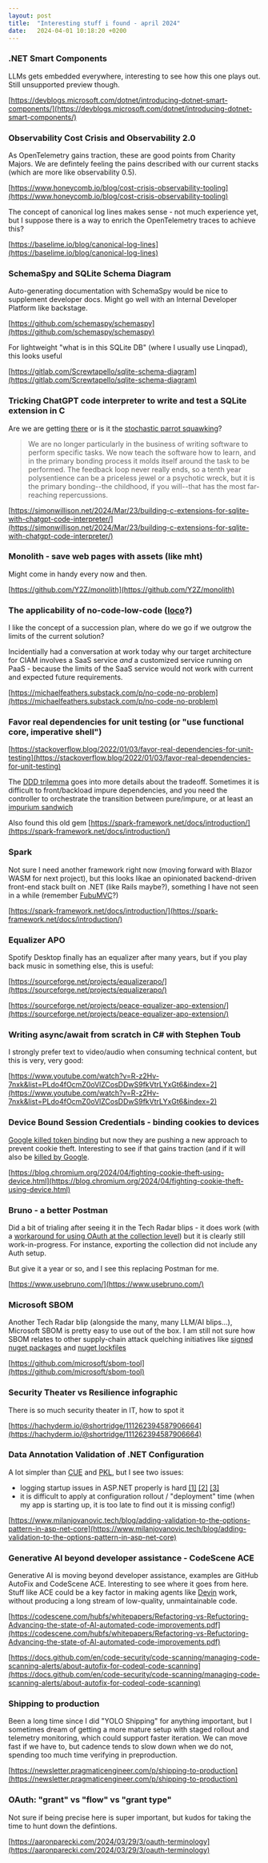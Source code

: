 ```yaml
---
layout: post
title:  "Interesting stuff i found - april 2024"
date:   2024-04-01 10:18:20 +0200
---
```

### .NET Smart Components
LLMs gets embedded everywhere, interesting to see how this one plays out. Still unsupported preview though.

[https://devblogs.microsoft.com/dotnet/introducing-dotnet-smart-components/](https://devblogs.microsoft.com/dotnet/introducing-dotnet-smart-components/)

### Observability Cost Crisis and Observability 2.0
As OpenTelemetry gains traction, these are good points from Charity Majors. We are defintely feeling the pains described with our current stacks (which are more like observability 0.5).

[https://www.honeycomb.io/blog/cost-crisis-observability-tooling](https://www.honeycomb.io/blog/cost-crisis-observability-tooling)

The concept of canonical log lines makes sense - not much experience yet, but I suppose there is a way to enrich the OpenTelemetry traces to achieve this?

[https://baselime.io/blog/canonical-log-lines](https://baselime.io/blog/canonical-log-lines)

### SchemaSpy and  SQLite Schema Diagram
Auto-generating documentation with SchemaSpy would be nice to supplement developer docs. Might go well with an Internal Developer Platform like backstage.

[https://github.com/schemaspy/schemaspy](https://github.com/schemaspy/schemaspy)

For lightweight "what is in this SQLite DB" (where I usually use Linqpad), this looks useful

[https://gitlab.com/Screwtapello/sqlite-schema-diagram](https://gitlab.com/Screwtapello/sqlite-schema-diagram)

### Tricking ChatGPT code interpreter to write and test a SQLite extension in C
Are we are getting [there](https://alphacentauri.fandom.com/wiki/Digital_Sentience) or is it the [stochastic parrot squawking](https://en.wikipedia.org/wiki/Stochastic_parrot)?

>We are no longer particularly in the business of writing software to perform specific tasks. We now teach the software how to learn, and in the primary bonding process it molds itself around the task to be performed. The feedback loop never really ends, so a tenth year polysentience can be a priceless jewel or a psychotic wreck, but it is the primary bonding--the childhood, if you will--that has the most far-reaching repercussions.

[https://simonwillison.net/2024/Mar/23/building-c-extensions-for-sqlite-with-chatgpt-code-interpreter/](https://simonwillison.net/2024/Mar/23/building-c-extensions-for-sqlite-with-chatgpt-code-interpreter/)

### Monolith - save web pages with assets (like mht)
Might come in handy every now and then.

[https://github.com/Y2Z/monolith](https://github.com/Y2Z/monolith)

### The applicability of no-code-low-code ([loco](https://translate.google.com/?sl=es&tl=en&text=loco&op=translate)?)
I like the concept of a succession plan, where do we go if we outgrow the limits of the current solution?

Incidentially had a conversation at work today why our target architecture for CIAM involves a SaaS service _and_ a customized service running on PaaS - because the limits of the SaaS service would not work with current and expected future requirements.

[https://michaelfeathers.substack.com/p/no-code-no-problem](https://michaelfeathers.substack.com/p/no-code-no-problem)

### Favor real dependencies for unit testing (or "use functional core, imperative shell")
[https://stackoverflow.blog/2022/01/03/favor-real-dependencies-for-unit-testing](https://stackoverflow.blog/2022/01/03/favor-real-dependencies-for-unit-testing)

The [DDD trilemma](https://enterprisecraftsmanship.com/posts/domain-model-purity-completeness/) goes into more details about the tradeoff. Sometimes it is difficult to front/backload impure dependencies, and you need the controller to orchestrate the transition between pure/impure, or at least an [impurium sandwich](https://blog.ploeh.dk/2020/03/02/impureim-sandwich/)

Also found this old gem [https://spark-framework.net/docs/introduction/](https://spark-framework.net/docs/introduction/)

### Spark
Not sure I need another framework right now (moving forward with Blazor WASM for next project), but this looks likae an opinionated backend-driven front-end stack built on .NET (like Rails maybe?), something I have not seen in a while (remember [FubuMVC](https://fubumvc.github.io/)?)

[https://spark-framework.net/docs/introduction/](https://spark-framework.net/docs/introduction/)

### Equalizer APO
Spotify Desktop finally has an equalizer after many years, but if you play back music in something else, this is useful:

[https://sourceforge.net/projects/equalizerapo/](https://sourceforge.net/projects/equalizerapo/)

[https://sourceforge.net/projects/peace-equalizer-apo-extension/](https://sourceforge.net/projects/peace-equalizer-apo-extension/)

### Writing async/await from scratch in C# with Stephen Toub
I strongly prefer text to video/audio when consuming technical content, but this is very, very good:

[https://www.youtube.com/watch?v=R-z2Hv-7nxk&list=PLdo4fOcmZ0oVlZCosDDwS9fkVtrLYxGt6&index=2](https://www.youtube.com/watch?v=R-z2Hv-7nxk&list=PLdo4fOcmZ0oVlZCosDDwS9fkVtrLYxGt6&index=2)

### Device Bound Session Credentials - binding cookies to devices
[Google killed token binding](https://youtu.be/BkigVNNSurI?si=sJOww_--GSDvbnuL&t=1058) but now they are pushing a new approach to prevent cookie theft. Interesting to see if that gains traction (and if it will also be [killed by Google](https://killedbygoogle.com/).

[https://blog.chromium.org/2024/04/fighting-cookie-theft-using-device.html](https://blog.chromium.org/2024/04/fighting-cookie-theft-using-device.html)

### Bruno - a better Postman
Did a bit of trialing after seeing it in the Tech Radar blips - it does work (with a [workaround for using OAuth at the collection level](https://github.com/usebruno/bruno/issues/1704#issuecomment-2002763091)) but it is clearly still work-in-progress. For instance, exporting the collection did not include any Auth setup.

But give it a year or so, and I see this replacing Postman for me.

[https://www.usebruno.com/](https://www.usebruno.com/)

### Microsoft SBOM
Another Tech Radar blip (alongside the many, many LLM/AI blips...), Microsoft SBOM is pretty easy to use out of the box. I am still not sure how SBOM relates to other supply-chain attack quelching initiatives like [signed nuget packages](https://learn.microsoft.com/en-us/nuget/create-packages/sign-a-package) and [nuget lockfiles](https://devblogs.microsoft.com/nuget/enable-repeatable-package-restores-using-a-lock-file/)

[https://github.com/microsoft/sbom-tool](https://github.com/microsoft/sbom-tool)

### Security Theater vs Resilience infographic
There is so much security theater in IT, how to spot it

[https://hachyderm.io/@shortridge/111262394587906664](https://hachyderm.io/@shortridge/111262394587906664)

### Data Annotation Validation of .NET Configuration
A lot simpler than [CUE](https://cuelang.org/) and [PKL](https://pkl-lang.org/), but I see two issues:

- logging startup issues in ASP.NET properly is hard [[1]](https://nblumhardt.com/2020/10/bootstrap-logger/)  [[2]](https://github.com/dotnet/aspnetcore/issues/19807) [[3]](https://github.com/MV10/GenericHostBuilderLogger#generichostbuilderlogger)
- it is difficult to apply at configuration rollout / "deployment" time (when my app is starting up, it is too late to find out it is missing config!)

[https://www.milanjovanovic.tech/blog/adding-validation-to-the-options-pattern-in-asp-net-core](https://www.milanjovanovic.tech/blog/adding-validation-to-the-options-pattern-in-asp-net-core)


### Generative AI beyond developer assistance - CodeScene ACE
Generative AI is moving beyond developer assistance, examples are GitHub AutoFix and CodeScene ACE. Interesting to see where it goes from here. Stuff like ACE could be a key factor in making agents like [Devin](https://www.cognition-labs.com/introducing-devin) work, without producing a long stream of low-quality, unmaintainable code.

[https://codescene.com/hubfs/whitepapers/Refactoring-vs-Refuctoring-Advancing-the-state-of-AI-automated-code-improvements.pdf](https://codescene.com/hubfs/whitepapers/Refactoring-vs-Refuctoring-Advancing-the-state-of-AI-automated-code-improvements.pdf)

[https://docs.github.com/en/code-security/code-scanning/managing-code-scanning-alerts/about-autofix-for-codeql-code-scanning](https://docs.github.com/en/code-security/code-scanning/managing-code-scanning-alerts/about-autofix-for-codeql-code-scanning)

### Shipping to production
Been a long time since I did "YOLO Shipping" for anything important, but I sometimes dream of getting a more mature setup with staged rollout and telemetry monitoring, which could support faster iteration. We can move fast if we have to, but cadence tends to slow down when we do not, spending too much time verifying in preproduction.

[https://newsletter.pragmaticengineer.com/p/shipping-to-production](https://newsletter.pragmaticengineer.com/p/shipping-to-production)

### OAuth: "grant" vs "flow" vs "grant type" 
Not sure if being precise here is super important, but kudos for taking the time to hunt down the defintions.

[https://aaronparecki.com/2024/03/29/3/oauth-terminology](https://aaronparecki.com/2024/03/29/3/oauth-terminology)
